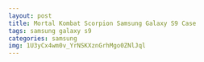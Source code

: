 ```yaml
---
layout: post
title: Mortal Kombat Scorpion Samsung Galaxy S9 Case
tags: samsung galaxy s9
categories: samsung
img: 1U3yCx4wm0v_YrNSKXznGrhMgo0ZNlJql
---
```

